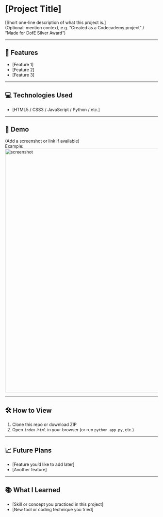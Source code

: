 # [Project Title]

[Short one-line description of what this project is.]  
(Optional: mention context, e.g. “Created as a Codecademy project” / “Made for DofE Silver Award”)

---

## 🚀 Features
- [Feature 1]
- [Feature 2]
- [Feature 3]  

---

## 💻 Technologies Used
- [HTML5 / CSS3 / JavaScript / Python / etc.]  

---

## 📸 Demo
(Add a screenshot or link if available)  
Example:  
<img width="800px" alt="screenshot" src="images/screenshot.png" />  

---

## 🛠️ How to View
1. Clone this repo or download ZIP  
2. Open `index.html` in your browser (or run `python app.py`, etc.)  

---

## 📈 Future Plans
- [Feature you’d like to add later]  
- [Another feature]  

---

## 📚 What I Learned
- [Skill or concept you practiced in this project]  
- [New tool or coding technique you tried]  

